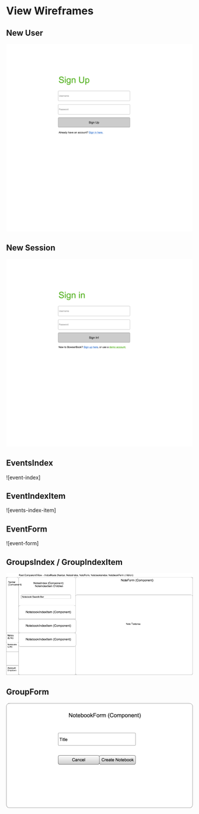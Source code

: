 # View Wireframes

## New User
![new-user]

## New Session
![new-session]

## EventsIndex
![event-index]

## EventIndexItem
![events-index-item]

## EventForm
![event-form]

## GroupsIndex / GroupIndexItem
![groups]

## GroupForm
![group-form]

[new-user]: ./wireframes/new_user.png
[new-session]: ./wireframes/new_session.png
[events]: ./wireframes/root_notes.png
[groups]: ./wireframes/root_notebooks.png
[group-form]: ./wireframes/notebook_form.png
